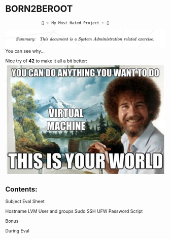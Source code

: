 # BORN2BEROOT

                    🌈 ✨ My Most Hated Project ✨ 🌈

![](Pics/crying.png)
You can see why...


Nice try of **42** to make it all a bit better:
![](Pics/bob.png)



## Contents:

Subject
Eval Sheet

Hostname
LVM
User and groups
Sudo
SSH
UFW
Password
Script

Bonus

During Eval
